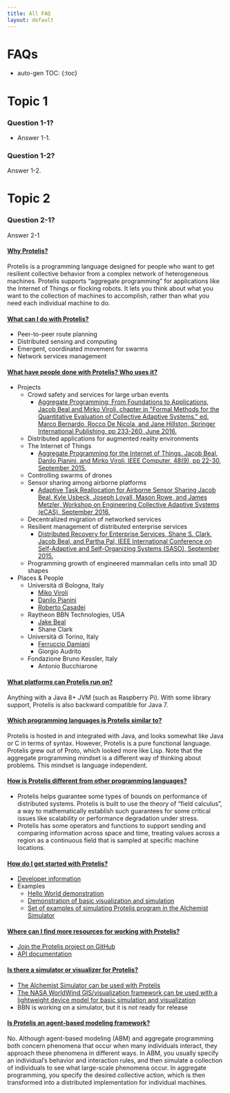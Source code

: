 ```yaml
---
title: All FAQ
layout: default
---
```

# FAQs

* auto-gen TOC:
{:toc}

# Topic 1

### Question 1-1?

- Answer 1-1.

### Question 1-2?

Answer 1-2.

# Topic 2

### Question 2-1?

Answer 2-1


<div class="panel-group" id="accordion">
                    <div class="panel panel-default">
                        <div class="panel-heading">
                            <h4 class="panel-title">
                                <a class="noCrossRef accordion-toggle" data-toggle="collapse" data-parent="#accordion" href="#collapseOne">Why Protelis?</a>
                            </h4>
                        </div>
                        <div id="collapseOne" class="panel-collapse collapse noCrossRef">
                            <div class="panel-body">
                                Protelis is a programming language designed for people who want to get resilient collective behavior from a complex network of heterogeneous machines. Protelis supports “aggregate programming” for applications like the Internet of Things or flocking robots. It lets you think about what you want to the collection of machines to accomplish, rather than what you need each individual machine to do.
                            </div>
                        </div>
                    </div>
                    <!-- /.panel -->
                    <div class="panel panel-default">
                        <div class="panel-heading">
                            <h4 class="panel-title">
                                <a class="noCrossRef accordion-toggle" data-toggle="collapse" data-parent="#accordion" href="#collapseTwo">What can I do with Protelis?</a>
                            </h4>
                        </div>
                        <div id="collapseTwo" class="panel-collapse collapse noCrossRef">
                            <div class="panel-body">
				<ul>
					<li> Peer-to-peer route planning </li> 
					<li> Distributed sensing and computing </li>
					<li> Emergent, coordinated movement for swarms </li>
					<li> Network services management </li>
				    </ul>
                            </div>
                        </div>
                    </div>
                    <!-- /.panel -->
                    <div class="panel panel-default">
                        <div class="panel-heading">
                            <h4 class="panel-title">
                                <a class="noCrossRef accordion-toggle" data-toggle="collapse" data-parent="#accordion" href="#collapseThree">What have people done with Protelis? Who uses it?</a>
                            </h4>
                        </div>
                        <div id="collapseThree" class="panel-collapse collapse noCrossRef">
                            <div class="panel-body">
                            	<ul>
					<li> Projects 
					<ul>
						<li> Crowd safety and services for large urban events 
						<ul>
							<li><a href="http://web.mit.edu/jakebeal/www/Publications/QUANTICOL16-AggregateProgramming.pdf">Aggregate Programming: From Foundations to Applications, Jacob Beal and Mirko Viroli. chapter in "Formal Methods for the Quantitative Evaluation of Collective Adaptive Systems." ed. Marco Bernardo, Rocco De Nicola, and Jane Hillston, Springer International Publishing, pp 233-260, June 2016.</a> </li> </ul> </li>
						<li> Distributed applications for augmented reality environments </li>
						<li> The Internet of Things 
						<ul> 
							<li> <a href="http://web.mit.edu/jakebeal/www/Publications/Computer-AggregateProgramming-2015.pdf">Aggregate Programming for the Internet of Things, Jacob Beal, Danilo Pianini, and Mirko Viroli, IEEE Computer, 48(9), pp 22-30, September 2015.</a></li> </ul> </li>
						<li> Controlling swarms of drones </li>
						<li> Sensor sharing among airborne platforms
						<ul>	
							<li> <a href="http://web.mit.edu/jakebeal/www/Publications/eCAS16-MTIP-reallocation-preprint.pdf">Adaptive Task Reallocation for Airborne Sensor Sharing Jacob Beal, Kyle Usbeck, Joseph Loyall, Mason Rowe, and James Metzler, Workshop on Engineering Collective Adaptive Systems (eCAS), September 2016.</a></li></ul></li>
						<li> Decentralized migration of networked services </li>
						<li> Resilient management of distributed enterprise services 
						<ul>
							<li> <a href="http://web.mit.edu/jakebeal/www/Publications/SASO15-EnterpriseDistributedRecovery.pdf">Distributed Recovery for Enterprise Services, Shane S. Clark, Jacob Beal, and Partha Pal, IEEE International Conference on Self-Adaptive and Self-Organizing Systems (SASO), September 2015.</a> </li></ul></li>
						<li> Programming growth of engineered mammalian cells into small 3D shapes </li> </ul> </li>
					<li> Places & People
					<ul>
						<li> Università di Bologna, Italy
						<ul>
							<li> <a href="http://apice.unibo.it/xwiki/bin/view/MirkoViroli/">Miko Viroli</a> </li>
							<li> <a href="http://apice.unibo.it/xwiki/bin/view/DaniloPianini/">Danilo Pianini</a> </li>
							<li> <a href="http://apice.unibo.it/xwiki/bin/view/RobertoCasadei/"> Roberto Casadei</a></li></ul></li>
						<li> Raytheon BBN Technologies, USA
						<ul>
							<li> <a href="http://web.mit.edu/jakebeal/www/">Jake Beal</a> </li>
							<li> Shane Clark </li></ul></li>
						<li> Università di Torino, Italy
						<ul>
							<li> <a href="http://www.di.unito.it/damiani/">Ferruccio Damiani</a> </li>
							<li> Giorgio Audrito </li></ul></li> 
						<li> Fondazione Bruno Kessler, Italy
							<ul><li> Antonio Bucchiarone</li></ul></li>
						</ul> </li></ul>
                            </div>
                        </div>
                    </div>
                    <!-- /.panel -->
                    <div class="panel panel-default">
                        <div class="panel-heading">
                            <h4 class="panel-title">
                                <a class="noCrossRef accordion-toggle" data-toggle="collapse" data-parent="#accordion" href="#collapseFour">What platforms can Protelis run on?</a>
                            </h4>
                        </div>
                        <div id="collapseFour" class="panel-collapse collapse">
                            <div class="panel-body">
                                Anything with a Java 8+ JVM (such as Raspberry Pi). With some library support, Protelis is also backward compatible for Java 7.
                            </div>
                        </div>
                    </div>
                    <!-- /.panel -->
                    <div class="panel panel-default">
                        <div class="panel-heading">
                            <h4 class="panel-title">
                                <a class="noCrossRef accordion-toggle" data-toggle="collapse" data-parent="#accordion" href="#collapseFive">Which programming languages is Protelis similar to?</a>
                            </h4>
                        </div>
                        <div id="collapseFive" class="panel-collapse collapse">
                            <div class="panel-body">
                                Protelis is hosted in and integrated with Java, and looks somewhat like Java or C in terms of syntax. However, Protelis is a pure functional language. Protelis grew out of Proto, which looked more like Lisp. Note that the aggregate programming mindset is a different way of thinking about problems. This mindset is language independent.
                            </div>
                        </div>
                    </div>
                    <!-- /.panel -->
                    <div class="panel panel-default">
                        <div class="panel-heading">
                            <h4 class="panel-title">
                                <a class="noCrossRef accordion-toggle" data-toggle="collapse" data-parent="#accordion" href="#collapseSix">How is Protelis different from other programming languages?</a>
                            </h4>
                        </div>
                        <div id="collapseSix" class="panel-collapse collapse">
                            <div class="panel-body">
                                <ul><li> Protelis helps guarantee some types of bounds on performance of distributed systems. Protelis is built to use the theory of “field calculus”, a way to mathematically establish such guarantees for some critical issues like scalability or performance degradation under stress.</li>
				<li> Protelis has some operators and functions to support sending and comparing information across space and time, treating values across a region as a continuous field that is sampled at specific machine locations.</li></ul>
                            </div>
                        </div>
                    </div>
                    <!-- /.panel -->
                    <div class="panel panel-default">
                        <div class="panel-heading">
                            <h4 class="panel-title">
                                <a class="noCrossRef accordion-toggle" data-toggle="collapse" data-parent="#accordion" href="#collapseSeven">How do I get started with Protelis?</a>
                            </h4>
                        </div>
                        <div id="collapseSeven" class="panel-collapse collapse">
                            <div class="panel-body">
                                <ul><li> <a href="https://github.com/Protelis/Protelis">Developer information</a> </li>
				<li> Examples
					<ul><li> <a href="https://github.com/Protelis/Protelis-Demo">Hello World demonstration </a> </li>
					<li> <a href="https://github.com/Protelis/Protelis-Demo-Visualized">Demonstration of basic visualization and simulation </a> </li>
					<li> <a href="https://github.com/Protelis/Protelis-Alchemist-tutorial">Set of examples of simulating Protelis program in the Alchemist Simulator </a></li></ul></li></ul>
                            </div>
                        </div>
                    </div>
                    <!-- /.panel -->
                    <div class="panel panel-default">
                        <div class="panel-heading">
                            <h4 class="panel-title">
                                <a class="noCrossRef accordion-toggle" data-toggle="collapse" data-parent="#accordion" href="#collapseEight">Where can I find more resources for working with Protelis?</a>
                            </h4>
                        </div>
                        <div id="collapseEight" class="panel-collapse collapse">
                            <div class="panel-body">
                                <ul><li> <a href="https://github.com/Protelis">Join the Protelis project on GitHub </a> </li>
					<li> <a href="http://protelis-doc.surge.sh/">API documentation </a> </li></ul>
                            </div>
                        </div>
                    </div>
                    <!-- /.panel -->
                    <div class="panel panel-default">
                        <div class="panel-heading">
                            <h4 class="panel-title">
                                <a class="noCrossRef accordion-toggle" data-toggle="collapse" data-parent="#accordion" href="#collapseNine">Is there a simulator or visualizer for Protelis?</a>
                            </h4>
                        </div>
                        <div id="collapseNine" class="panel-collapse collapse">
                            <div class="panel-body">
				<ul><li> <a href="https://github.com/Protelis/Protelis-Alchemist-tutorial">The Alchemist Simulator can be used with Protelis </a></li>
				<li> <a href="https://github.com/Protelis/Protelis-Demo-Visualized">The NASA WorldWind GIS/visualization framework can be used with a lightweight device model for basic simulation and visualization </a> </li>
				<li> BBN is working on a simulator, but it is not ready for release </li></ul>
                            </div>
                        </div>
                    </div>
                    <!-- /.panel -->
                    <div class="panel panel-default">
                        <div class="panel-heading">
                            <h4 class="panel-title">
                                <a class="noCrossRef accordion-toggle" data-toggle="collapse" data-parent="#accordion" href="#collapseTen">Is Protelis an agent-based modeling framework?</a>
                            </h4>
                        </div>
                        <div id="collapseTen" class="panel-collapse collapse">
                            <div class="panel-body">
				    No. Although agent-based modeling (ABM) and aggregate programming both concern phenomena that occur when many individuals interact, they approach these phenomena in different ways. In ABM, you usually specify an individual’s behavior and interaction rules, and then simulate a collection of individuals to see what large-scale phenomena occur. In aggregate programming, you specify the desired collective action, which is then transformed into a distributed implementation for individual machines.
                            </div>
                        </div>
                    </div>
                    <!-- /.panel -->
</div>
<!-- /.panel-group -->

